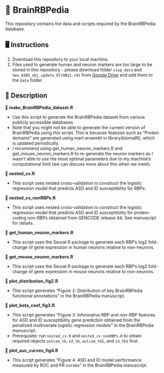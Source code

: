 # :brain: BrainRBPedia

This repository contains the data and scripts required by the BrainRBPedia database.

## :desktop_computer: Instructions
1. Download this repository to your local machine.
2. Files used to generate human and neuron markers are too large to be stored in this repository - please download folder <code>visp_data</code> and <code>Seu_AIBS_obj_update_07JUN21.rds</code> from [Google Drive](https://drive.google.com/drive/folders/15scJPWOfc_yvkqiqA6BZUYtM4y6oiYpI?usp=sharing) and add them to the <code>data</code> folder.

## :green_book: Description

:dna: **make_BrainRBPedia_dataset.R**
* Use this script to generate the BrainRBPedia dataset from various publicly accessible databases.
* Note that you might not be able to generate the current version of BrainRBPedia using this script. This is because features such as “Protein domains” are generated using mart ensembl in library(biomaRt), which is updated periodically. 
* I recommend using get_human_neuron_markers.R and get_mouse_neuron_markers.R to re-generate the neuron markers as I wasn’t able to use the most optimal parameters due to my machine’s computational limit (we can discuss more about this when we meet).

:dna: **nested_cv.R**
* This script uses nested cross-validation to construct the logistic regression model that predicts ASD and ID susceptibility for RBPs.

:dna: **nested_cv_nonRBPs.R**
* This script uses nested cross-validation to construct the logistic regression model that predicts ASD and ID susceptibility for protein-coding non-RBPs obtained from GENCODE release 44. See manuscript for details.

:dna: **get_human_neuron_markers.R**
* This script uses the Seurat R package to generate each RBP’s log2 fold-change of gene expression in human neurons relative to non-neurons.

:dna: **get_mouse_neuron_markers.R**
* This script uses the Seurat R package to generate each RBP’s log2 fold-change of gene expression in mouse neurons relative to non-neurons.

:dna: **plot_distribution_fig2.R**
* This script generates “Figure 2: Distribution of key BrainRBPedia functional annotations” in the BrainRBPedia manuscript.

:dna: **plot_beta_coef_fig3.R**
* This script generates “Figure 3: Informative RBP and non-RBP features for ASD and ID susceptibility gene prediction obtained from the penalized multivariate logistic regression models” in the BrainRBPedia manuscript.
* Prerequisite: run `nested_cv.R` and `nested_cv_nonRBPs.R` to obtain required objects `autism_tb`, `id_tb`, `autism_tb2`, and `id_tb2` first.

:dna: **plot_auc_curves_fig4.R**
* This script generates “Figure 4: ASD and ID model performance measured by ROC and PR curves” in the BrainRBPedia manuscript.


